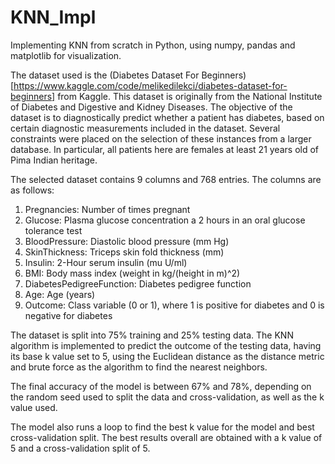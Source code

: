 # KNN_Impl

Implementing KNN from scratch in Python, using numpy, pandas and matplotlib for visualization.

The dataset used is the (Diabetes Dataset For Beginners)[https://www.kaggle.com/code/melikedilekci/diabetes-dataset-for-beginners]  from Kaggle. This dataset is originally from the National Institute of Diabetes and Digestive and Kidney Diseases. The objective of the dataset is to diagnostically predict whether a patient has diabetes, based on certain diagnostic measurements included in the dataset. Several constraints were placed on the selection of these instances from a larger database. In particular, all patients here are females at least 21 years old of Pima Indian heritage.

The selected dataset contains 9 columns and 768 entries. The columns are as follows:
1. Pregnancies: Number of times pregnant
2. Glucose: Plasma glucose concentration a 2 hours in an oral glucose tolerance test
3. BloodPressure: Diastolic blood pressure (mm Hg)
4. SkinThickness: Triceps skin fold thickness (mm)
5. Insulin: 2-Hour serum insulin (mu U/ml)
6. BMI: Body mass index (weight in kg/(height in m)^2)
7. DiabetesPedigreeFunction: Diabetes pedigree function
8. Age: Age (years)
9. Outcome: Class variable (0 or 1), where 1 is positive for diabetes and 0 is negative for diabetes

The dataset is split into 75% training and 25% testing data. The KNN algorithm is implemented to predict the outcome of the testing data, having its base k value set to 5, using the Euclidean distance as the distance metric and brute force as the algorithm to find the nearest neighbors.

The final accuracy of the model is between 67% and 78%, depending on the random seed used to split the data and cross-validation, as well as the k value used.

The model also runs a loop to find the best k value for the model and best cross-validation split. The best results overall are obtained with a k value of 5 and a cross-validation split of 5.